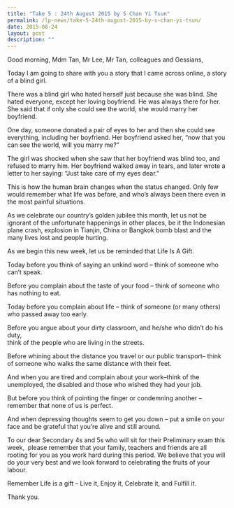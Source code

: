 ```yaml
---
title: "Take 5 : 24th August 2015 by S Chan Yi Tsun"
permalink: /lp-news/take-5-24th-august-2015-by-s-chan-yi-tsun/
date: 2015-08-24
layout: post
description: ""
---
```

Good morning, Mdm Tan, Mr Lee, Mr Tan, colleagues and Gessians,

Today I am going to share with you a story that I came across online, a story of a blind girl.

There was a blind girl who hated herself just because she was blind. She hated everyone, except her loving boyfriend. He was always there for her. She said that if only she could see the world, she would marry her boyfriend.

One day, someone donated a pair of eyes to her and then she could see everything, including her boyfriend. Her boyfriend asked her, “now that you can see the world, will you marry me?”

The girl was shocked when she saw that her boyfriend was blind too, and refused to marry him. Her boyfriend walked away in tears, and later wrote a letter to her saying: “Just take care of my eyes dear.”

This is how the human brain changes when the status changed. Only few would remember what life was before, and who’s always been there even in the most painful situations.

As we celebrate our country’s golden jubilee this month, let us not be ignorant of the unfortunate happenings in other places, be it the Indonesian plane crash, explosion in Tianjin, China or Bangkok bomb blast and the many lives lost and people hurting.

As we begin this new week, let us be reminded that Life Is A Gift.

Today before you think of saying an unkind word – think of someone who can’t speak.

Before you complain about the taste of your food – think of someone who has nothing to eat.

Today before you complain about life – think of someone (or many others) who passed away too early.

Before you argue about your dirty classroom, and he/she who didn’t do his duty,  
think of the people who are living in the streets.

Before whining about the distance you travel or our public transport– think of someone who walks the same distance with their feet.

And when you are tired and complain about your work–think of the unemployed, the disabled and those who wished they had your job.

But before you think of pointing the finger or condemning another – remember that none of us is perfect.

And when depressing thoughts seem to get you down – put a smile on your face and be grateful that you’re alive and still around.

To our dear Secondary 4s and 5s who will sit for their Preliminary exam this week,  please remember that your family, teachers and friends are all rooting for you as you work hard during this period. We believe that you will do your very best and we look forward to celebrating the fruits of your labour.

Remember Life is a gift – Live it, Enjoy it, Celebrate it, and Fulfill it.

Thank you.